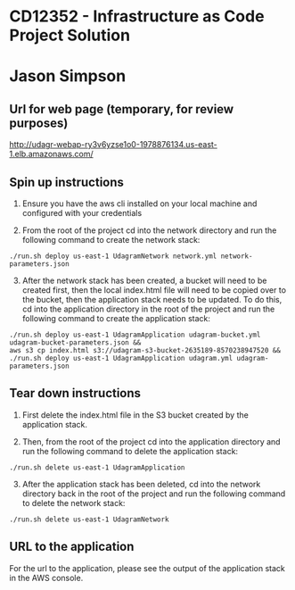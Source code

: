 # CD12352 - Infrastructure as Code Project Solution

# Jason Simpson

## Url for web page (temporary, for review purposes)

http://udagr-webap-ry3v6yzse1o0-1978876134.us-east-1.elb.amazonaws.com/

## Spin up instructions

1. Ensure you have the aws cli installed on your local machine and configured with your credentials

2. From the root of the project cd into the network directory and run the following command to create the network stack:

`./run.sh deploy us-east-1 UdagramNetwork network.yml network-parameters.json`

3. After the network stack has been created, a bucket will need to be created first, then the local index.html file will need to be copied over to the bucket, then the application stack needs to be updated. To do this, cd into the application directory in the root of the project and run the following command to create the application stack:

```
./run.sh deploy us-east-1 UdagramApplication udagram-bucket.yml udagram-bucket-parameters.json &&
aws s3 cp index.html s3://udagram-s3-bucket-2635189-8570238947520 &&
./run.sh deploy us-east-1 UdagramApplication udagram.yml udagram-parameters.json
```

## Tear down instructions

1. First delete the index.html file in the S3 bucket created by the application stack.

2. Then, from the root of the project cd into the application directory and run the following command to delete the application stack:

`./run.sh delete us-east-1 UdagramApplication`

3. After the application stack has been deleted, cd into the network directory back in the root of the project and run the following command to delete the network stack:

`./run.sh delete us-east-1 UdagramNetwork`

## URL to the application

For the url to the application, please see the output of the application stack in the AWS console.
